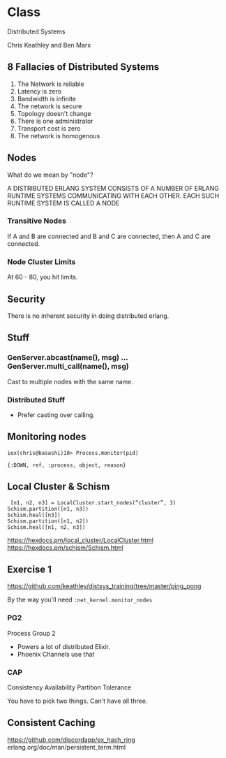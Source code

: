 # Class

Distributed Systems

Chris Keathley and Ben Marx

## 8 Fallacies of Distributed Systems

1. The Network is reliable
2. Latency is zero
3. Bandwidth is infinite
4. The network is secure
5. Topology doesn't change
6. There is one administrator
7. Transport cost is zero
8. The network is homogenous

## Nodes

What do we mean by "node"?

A DISTRIBUTED ERLANG SYSTEM CONSISTS OF A NUMBER OF ERLANG RUNTIME SYSTEMS COMMUNICATING WITH EACH OTHER. EACH SUCH RUNTIME SYSTEM IS CALLED A NODE

### Transitive Nodes

If A and B are connected and B and C are connected, then A and C are connected.

### Node Cluster Limits

At 60 - 80, you hit limits.

## Security

There is no inherent security in doing distributed erlang.

## Stuff

### GenServer.abcast(name(), msg) ... GenServer.multi_call(name(), msg)

Cast to multiple nodes with the same name.

### Distributed Stuff

- Prefer casting over calling.

## Monitoring nodes

```
iex(chris@basashi)10> Process.monitor(pid)

{:DOWN, ref, :process, object, reason}
```

## Local Cluster & Schism

```
 [n1, n2, n3] = LocalCluster.start_nodes(“cluster”, 3) Schism.partition([n1, n3])
Schism.heal([n3])
Schism.partition([n1, n2])
Schism.heal([n1, n2, n3])
```

https://hexdocs.pm/local_cluster/LocalCluster.html
https://hexdocs.pm/schism/Schism.html

## Exercise 1

https://github.com/keathley/distsys_training/tree/master/ping_pong

By the way you'll need `:net_kernel.monitor_nodes`

### PG2

Process Group 2

- Powers a lot of distributed Elixir.
- Phoenix Channels use that

### CAP

Consistency
Availability
Partition Tolerance

You have to pick two things. Can't have all three.

## Consistent Caching

https://github.com/discordapp/ex_hash_ring
erlang.org/doc/man/persistent_term.html
